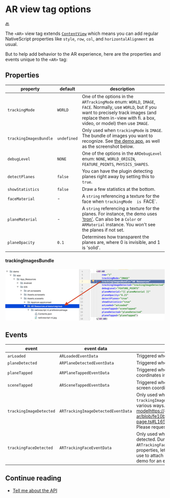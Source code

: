 AR view tag options
===================

[🔙](../README.md)

The `<AR>` view tag extends [`ContentView`](https://docs.nativescript.org/api-reference/classes/_ui_content_view_.contentview.html)
which means you can add regular NativeScript properties like `style`, `row`, `col`, and `horizontalAlignment` as usual.

But to help add behavior to the AR experience, here are the properties and events unique to the `<AR>` tag:

## Properties
|property|default|description
|---|---|---
|`trackingMode`|`WORLD`|One of the options in the `ARTrackingMode` enum: `WORLD`, `IMAGE`, `FACE`. Normally, use `WORLD`, but if you want to precisely track images (and replace them in-view with fi. a box, video, or model) then use `IMAGE`.
|`trackingImagesBundle`|`undefined`|Only used when `trackingMode` is `IMAGE`. The bundle of images you want to recognize. See [the demo app](https://github.com/EddyVerbruggen/nativescript-ar/tree/fe10b5afe0442df5a941c66568f0cedbd42124d6/demo/app/App_Resources/iOS/Assets.xcassets/AR%20Resources.arresourcegroup), as well as the screenshot below.
|`debugLevel`|`NONE`|One of the options in the `ARDebugLevel` enum: `NONE`, `WORLD_ORIGIN`, `FEATURE_POINTS`, `PHYSICS_SHAPES`.
|`detectPlanes`|`false`|You can have the plugin detecting planes right away by setting this to `true`.
|`showStatistics`|`false`|Draw a few statistics at the bottom.
|`faceMaterial`|-|A `string` referencing a texture for the face when `trackingMode  is `FACE`.  
|`planeMaterial`|-|A `string` referencing a texture for the planes. For instance, the demo uses ['tron'](https://github.com/EddyVerbruggen/nativescript-ar/tree/master/demo/app/App_Resources/iOS/Assets.scnassets/Materials/tron). Can also be a `Color` or `ARMaterial` instance. You won't see the planes if not set.  
|`planeOpacity`|`0.1`|Determines how transparent the planes are, where 0 is invisible, and 1 is 'solid'.

#### trackingImagesBundle
<img src="images/imagetracking-resources.png" width="688px"/>

## Events
|event|event data|description
|---|---|---
|`arLoaded`|`ARLoadedEventData`|Triggered when the AR view has been drawn.
|`planeDetected`|`ARPlaneDetectedEventData`|Triggered when a new plane was detected.
|`planeTapped`|`ARPlaneTappedEventData`|Triggered when a plane was tapped by the user. Will return the x, y, and z coordinates in the 3D space.
|`sceneTapped`|`ARSceneTappedEventData`|Triggered when a scene was tapped by the user. Will return the x and y screen coordinates.
|`trackingImageDetected`|`ARTrackingImageDetectedEventData`|Only used when `trackingMode` is `IMAGE`. Triggered when one of the images in `trackingImagesBundle` was found. You can make the image interactive in various ways. Currently, I've added the ability to [play a video](https://github.com/EddyVerbruggen/nativescript-ar/blob/fe10b5afe0442df5a941c66568f0cedbd42124d6/demo/app/main-page.ts#L155-L160), [add a model]()https://github.com/EddyVerbruggen/nativescript-ar/blob/fe10b5afe0442df5a941c66568f0cedbd42124d6/demo/app/main-page.ts#L165-L189, or [add a box](https://github.com/EddyVerbruggen/nativescript-ar/blob/fe10b5afe0442df5a941c66568f0cedbd42124d6/demo/app/main-page.ts#L192-L224) at the exact spot the image was found. Please request more features, so I know what to build.
|`trackingFaceDetected`|`ARTrackingFaceEventData`|Only used when `trackingMode` is `FACE`. Continuously triggered when a face is detected. Dump the returned `properties` property of the `ARTrackingFaceEventData` object to see what's returned. If you need more properties, let us know. There's also a `faceTrackingActions` which you can use to attach stuff like models and text to the face being tracked. See the demo for an example.

## Continue reading
- [Tell me about the API](api.md)
